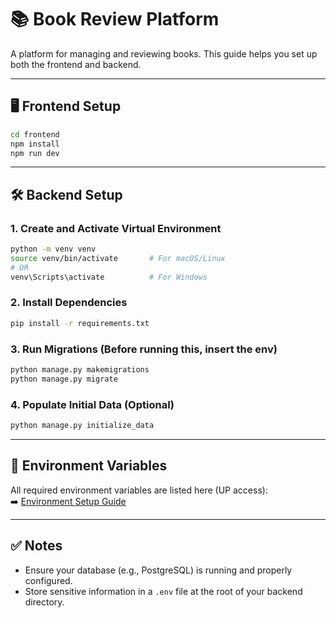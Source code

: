 # 📚 Book Review Platform

A platform for managing and reviewing books. This guide helps you set up both the frontend and backend.

---

## 🖥️ Frontend Setup

```bash
cd frontend
npm install
npm run dev
```

---

## 🛠️ Backend Setup

### 1. Create and Activate Virtual Environment

```bash
python -m venv venv
source venv/bin/activate       # For macOS/Linux
# OR
venv\Scripts\activate          # For Windows
```

### 2. Install Dependencies

```bash
pip install -r requirements.txt
```

### 3. Run Migrations (Before running this, insert the env)

```bash
python manage.py makemigrations
python manage.py migrate
```

### 4. Populate Initial Data (Optional)

```bash
python manage.py initialize_data
```

---

## 🔐 Environment Variables

All required environment variables are listed here (UP access):  
➡️ [Environment Setup Guide](https://docs.google.com/document/d/1UqNh61WIitqJ4tXoXBUMkpUMcrNn-GTRKiZCo8iydyQ/edit?usp=sharing)

---

## ✅ Notes

- Ensure your database (e.g., PostgreSQL) is running and properly configured.
- Store sensitive information in a `.env` file at the root of your backend directory.
